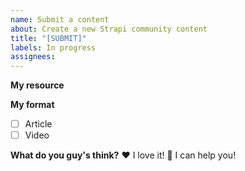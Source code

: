 ```yaml
---
name: Submit a content
about: Create a new Strapi community content
title: "[SUBMIT]"
labels: In progress
assignees:
---
```


**My resource**
<!--
Hello 👋 Thank you for submitting a topic.

Before you start, please make sure your issue is understandable and reproducible.
To make your issue readable make sure you use valid Markdown syntax.

Please describe what your resource will be about. (article or video).
-->

**My format**

- [ ] Article
- [ ] Video

**What do you guy's think?**
❤️ I love it!
🚀 I can help you!
